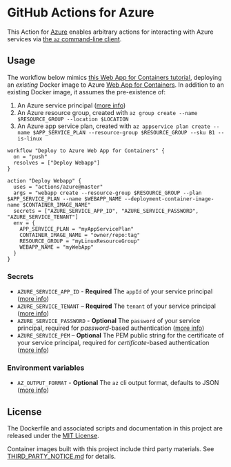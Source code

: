 # GitHub Actions for Azure

This Action for [Azure](https://azure.microsoft.com/en-us/) enables arbitrary actions for interacting with Azure services via [the `az` command-line client](https://docs.microsoft.com/en-us/cli/azure/).

## Usage

The workflow below mimics [this Web App for Containers tutorial](https://docs.microsoft.com/en-us/azure/app-service/containers/tutorial-custom-docker-image), deploying an _existing_ Docker image to Azure [Web App for Containers](https://docs.microsoft.com/en-us/azure/app-service/containers/app-service-linux-intro). In addition to an existing Docker image, it assumes the pre-existence of:

1. An Azure service principal ([more info](https://docs.microsoft.com/en-us/cli/azure/create-an-azure-service-principal-azure-cli?view=azure-cli-latest))
1. An Azure resource group, created with `az group create --name $RESOURCE_GROUP --location $LOCATION`
1. An Azure app service plan, created with `az appservice plan create --name $APP_SERVICE_PLAN --resource-group $RESOURCE_GROUP --sku B1 --is-linux`

```hcl
workflow "Deploy to Azure Web App for Containers" {
  on = "push"
  resolves = ["Deploy Webapp"]
}

action "Deploy Webapp" {
  uses = "actions/azure@master"
  args = "webapp create --resource-group $RESOURCE_GROUP --plan $APP_SERVICE_PLAN --name $WEBAPP_NAME --deployment-container-image-name $CONTAINER_IMAGE_NAME"
  secrets = ["AZURE_SERVICE_APP_ID", "AZURE_SERVICE_PASSWORD", "AZURE_SERVICE_TENANT"]
  env = {
    APP_SERVICE_PLAN = "myAppServicePlan"
    CONTAINER_IMAGE_NAME = "owner/repo:tag"
    RESOURCE_GROUP = "myLinuxResourceGroup"
    WEBAPP_NAME = "myWebApp"
  }
}
```

### Secrets

- `AZURE_SERVICE_APP_ID` - **Required** The `appId` of your service principal ([more info](https://docs.microsoft.com/en-us/cli/azure/create-an-azure-service-principal-azure-cli?view=azure-cli-latest#sign-in-using-the-service-principal))
- `AZURE_SERVICE_TENANT` – **Required** The `tenant` of your service principal ([more info](https://docs.microsoft.com/en-us/cli/azure/create-an-azure-service-principal-azure-cli?view=azure-cli-latest#sign-in-using-the-service-principal))
- `AZURE_SERVICE_PASSWORD` - **Optional** The `password` of your service principal, required for _password_-based authentication ([more info](https://docs.microsoft.com/en-us/cli/azure/create-an-azure-service-principal-azure-cli?view=azure-cli-latest#sign-in-using-the-service-principal))
- `AZURE_SERVICE_PEM` – **Optional** The PEM public string for the certificate of your service principal, required for _certificate_-based authentication ([more info](https://docs.microsoft.com/en-us/cli/azure/create-an-azure-service-principal-azure-cli?view=azure-cli-latest#sign-in-using-the-service-principal))

### Environment variables

- `AZ_OUTPUT_FORMAT` - **Optional** The `az` cli output format, defaults to JSON ([more info](https://docs.microsoft.com/en-us/cli/azure/format-output-azure-cli?view=azure-cli-latest))

## License

The Dockerfile and associated scripts and documentation in this project are released under the [MIT License](LICENSE).

Container images built with this project include third party materials. See [THIRD_PARTY_NOTICE.md](THIRD_PARTY_NOTICE.md) for details.
